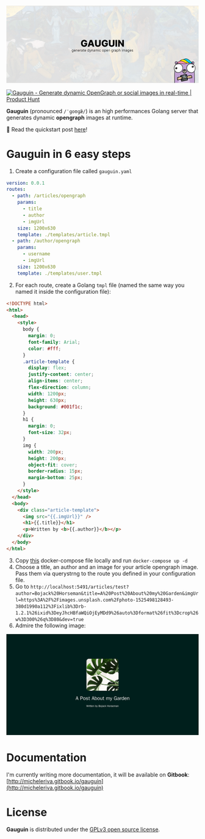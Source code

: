 <img src="/assets/cover.png" alt="Gauguin - Generate opengraph images at runtime" />

<a href="https://www.producthunt.com/posts/gauguin?utm_source=badge-featured&utm_medium=badge&utm_souce=badge-gauguin" target="_blank"><img src="https://api.producthunt.com/widgets/embed-image/v1/featured.svg?post_id=276795&theme=dark" alt="Gauguin - Generate dynamic OpenGraph or social images in real-time | Product Hunt" style="width: 250px; height: 54px;" width="250" height="54"  align="center"/></a>

**Gauguin** (pronounced `/ˈɡoʊɡæ̃/`) is an high performances Golang server that generates dynamic **opengraph** images at runtime.

🎉 Read the quickstart post [here](https://www.hackdoor.io/articles/generate-dynamic-opengraph-images-using-gauguin-01d8592e58c0)!

# Gauguin in 6 easy steps

1) Create a configuration file called `gauguin.yaml`

```yml
version: 0.0.1
routes:
  - path: /articles/opengraph
    params:
      - title
      - author
      - imgUrl
    size: 1200x630
    template: ./templates/article.tmpl
  - path: /author/opengraph
    params:
      - username
      - imgUrl
    size: 1200x630
    template: ./templates/user.tmpl
```

2) For each route, create a Golang `tmpl` file (named the same way you named it inside the configuration file):

```html
<!DOCTYPE html>
<html>
  <head>
    <style>
      body {
        margin: 0;
        font-family: Arial;
        color: #fff;
      }
      .article-template {
        display: flex;
        justify-content: center;
        align-items: center;
        flex-direction: column;
        width: 1200px;
        height: 630px;
        background: #001f1c;
      }
      h1 {
        margin: 0;
        font-size: 32px;
      }
      img {
        width: 200px;
        height: 200px;
        object-fit: cover;
        border-radius: 15px;
        margin-bottom: 25px;
      }
    </style>
  </head>
  <body>
    <div class="article-template">
      <img src="{{.imgUrl}}" />
      <h1>{{.title}}</h1>
      <p>Written by <b>{{.author}}</b></p>
    </div>
  </body>
</html>
```

3) Copy [this](/docker-compose.yaml) docker-compose file locally and run `docker-compose up -d`
4) Choose a title, an author and an image for your article opengraph image. Pass them via querystrng to the route you defined in your configuration file.
5) Go to `http://localhost:5491/articles/test?author=Bojack%20Horseman&title=A%20Post%20About%20my%20Garden&imgUrl=https%3A%2F%2Fimages.unsplash.com%2Fphoto-1525498128493-380d1990a112%3Fixlib%3Drb-1.2.1%26ixid%3DeyJhcHBfaWQiOjEyMDd9%26auto%3Dformat%26fit%3Dcrop%26w%3D300%26q%3D80&dev=true`
6) Admire the following image:

<img src="/assets/example.jpeg" alt="Gauguin opengraph image example" />

# Documentation

I'm currently writing more documentation, it will be available on **Gitbook**: [http://micheleriva.gitbook.io/gauguin](http://micheleriva.gitbook.io/gauguin)

# License
**Gauguin** is distributed under the [GPLv3 open source license](/LICENSE.md).

